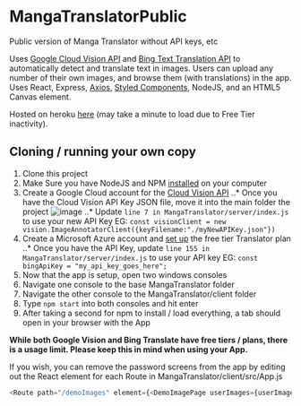 # MangaTranslatorPublic
Public version of Manga Translator without API keys, etc

Uses [Google Cloud Vision API](https://cloud.google.com/vision) and [Bing Text Translation API](https://www.microsoft.com/en-us/translator/business/translator-api/) to automatically detect and translate text in images.
Users can upload any number of their own images, and browse them (with translations) in the app.
Uses React, Express, [Axios](https://axios-http.com/), [Styled Components](https://styled-components.com/), NodeJS, and an HTML5 Canvas element.

Hosted on heroku [here](https://translate-manga.herokuapp.com/) (may take a minute to load due to Free Tier inactivity).


## Cloning / running your own copy
1. Clone this project
2. Make Sure you have NodeJS and NPM [installed](https://phoenixnap.com/kb/install-node-js-npm-on-windows) on your computer
3. Create a Google Cloud account for the [Cloud Vision API](https://cloud.google.com/vision/docs/setup)
  ..* Once you have the Cloud Vision API Key JSON file, move it into the main folder the project
  ![image](https://user-images.githubusercontent.com/28494523/176967784-8012cfc6-feb1-441f-aad1-7131a2785204.png)
  ..* Update `line 7 in MangaTranslator/server/index.js` to use your new API Key
    EG: `const visionClient = new vision.ImageAnnotatorClient({keyFilename:"./myNewAPIKey.json"})`
4. Create a Microsoft Azure account and [set up](https://www.microsoft.com/en-us/translator/business/trial/#get-started) the free tier Translator plan
  ..* Once you have the API Key, update `line 155 in  MangaTranslator/server/index.js` to use your API key
    EG: `const bingApiKey = "my_api_key_goes_here";`
5. Now that the app is setup, open two windows consoles
6. Navigate one console to the base MangaTranslator folder
7. Navigate the other console to the MangaTranslator/client folder
8. Type `npm start` into both consoles and hit enter
9. After taking a second for npm to install / load everything, a tab should open in your browser with the App

**While both Google Vision and Bing Translate have free tiers / plans, there is a usage limit. Please keep this in mind when using your App.**

If you wish, you can remove the password screens from the app by editing out the React element for each Route in MangaTranslator/client/src/App.js
```javascript
<Route path="/demoImages" element={<DemoImagePage userImages={userImages} setUserImages={setUserImages} activeImageIndex={activeImageIndex} setActiveImageIndex={setActiveImageIndex}/>}/>
```
